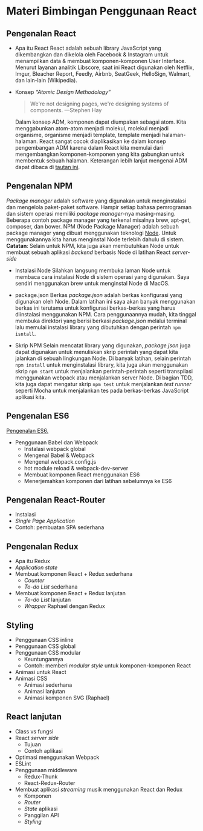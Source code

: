 # Materi Bimbingan Penggunaan React

## Pengenalan React
* Apa itu React
	React adalah sebuah library JavaScript yang dikembangkan dan dikelola oleh Facebook & Instagram untuk menampilkan data & membuat komponen-komponen User Interface.
	Menurut layanan analitik Libscore, saat ini React digunakan oleh Netflix, Imgur, Bleacher Report, Feedly, Airbnb, SeatGeek, HelloSign, Walmart, dan lain-lain (Wikipedia).

* Konsep _“Atomic Design Methodology”_

	> We're not designing pages, we're designing systems of components. —Stephen Hay

	Dalam konsep ADM, komponen dapat diumpakan sebagai atom. Kita menggabunkan atom-atom menjadi molekul, molekul menjadi organisme, organisme menjadi template, template menjadi halaman-halaman.
	React sangat cocok diaplikasikan ke dalam konsep pengembangan ADM karena dalam React kita memulai dari mengembangkan komponen-komponen yang kita gabungkan untuk membentuk sebuah halaman.
	Keterangan lebih lanjut mengenai ADM dapat dibaca di [tautan ini](http://bradfrost.com/blog/post/atomic-web-design/).

## Pengenalan NPM

_Package manager_ adalah software yang digunakan untuk menginstalasi dan mengelola paket-paket software. Hampir setiap bahasa pemrograman dan sistem operasi memiliki _package manager_-nya masing-masing. Beberapa contoh package manager yang terkenal misalnya brew, apt-get, composer, dan bower.
NPM (Node Package Manager) adalah sebuah package manager yang dibuat menggunakan teknologi [Node](https://nodejs.org/en/). Untuk menggunakannya kita harus menginstal Node terlebih dahulu di sistem.
__Catatan__: Selain untuk NPM, kita juga akan membutuhkan Node untuk membuat sebuah aplikasi _backend_ berbasis Node di latihan React _server-side_

* Instalasi Node
	Silahkan langsung membuka laman Node untuk membaca cara instalasi Node di sistem operasi yang digunakan. Saya sendiri menggunakan brew untuk menginstal Node di MacOS.

* package.json
	Berkas _package.json_ adalah berkas konfigurasi yang digunakan oleh Node. Dalam latihan ini saya akan banyak menggunakan berkas ini terutama untuk konfigurasi berkas-berkas yang harus diinstalasi menggunakan NPM.
	Cara penggunaannya mudah, kita tinggal membuka direktori yang berisi berkasi _package.json_ melalui terminal lalu memulai instalasi library yang dibutuhkan dengan perintah `npm isntall`.

* Skrip NPM
	Selain mencatat library yang digunakan, _package.json_ juga dapat digunakan untuk menuliskan skrip perintah yang dapat kita jalankan di sebuah lingkungan Node.
	Di banyak latihan, selain perintah `npm install` untuk menginstalasi library, kita juga akan menggunakan skrip `npm start` untuk menjalankan perintah-perintah seperti transpilasi menggunakan webpack atau menjalankan server Node.
	Di bagian TDD, kita juga dapat mengatur skrip `npm test` untuk menjalankan _test runner_ seperti Mocha untuk menjalankan tes pada berkas-berkas JavaScript aplikasi kita.

## Pengenalan ES6

[Pengenalan ES6.](https://github.com/arisetyo/belajar-react/tree/master/3_es6)

* Penggunaan Babel dan Webpack
	* Instalasi webpack global
	* Mengenal Babel & Webpack
	* Mengenal webpack.config.js
	* hot module reload & webpack-dev-server
	* Membuat komponen React menggunakan ES6
	* Menerjemahkan komponen dari latihan sebelumnya ke ES6

## Pengenalan React-Router
* Instalasi
* _Single Page Application_
* Contoh: pembuatan SPA sederhana


## Pengenalan Redux
* Apa itu Redux
* _Application state_
* Membuat komponen React + Redux sederhana
	* _Counter_
	* _To-do List_ sederhana
* Membuat komponen React + Redux lanjutan
	* _To-do List_ lanjutan
	* _Wrapper_ Raphael dengan Redux

## Styling
* Penggunaan CSS inline
* Penggunaan CSS global
* Penggunaan CSS modular
	* Keuntungannya
	* Contoh: memberi _modular style_ untuk komponen-komponen React
* Animasi untuk React
* Animasi CSS
	* Animasi sederhana
	* Animasi lanjutan
	* Animasi komponen SVG (Raphael)

## React lanjutan
* Class vs fungsi
* React _server side_
	* Tujuan
	* Contoh aplikasi
* Optimasi menggunakan Webpack
* ESLint
* Penggunaan middleware
	* Redux-Thunk
	* React-Redux-Router
* Membuat aplikasi _streaming_ musik menggunakan React dan Redux
	* Komponen
	* _Router_
	* _State_ aplikasi
	* Panggilan API
	* _Styling_